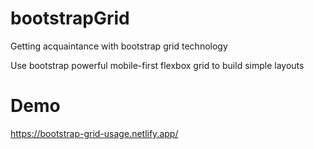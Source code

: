 # bootstrapGrid
 Getting acquaintance with bootstrap grid technology

 Use bootstrap powerful mobile-first flexbox grid to build simple layouts

# Demo
https://bootstrap-grid-usage.netlify.app/
